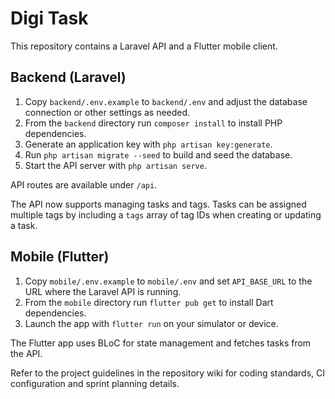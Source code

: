 # Digi Task

This repository contains a Laravel API and a Flutter mobile client.

## Backend (Laravel)

1. Copy `backend/.env.example` to `backend/.env` and adjust the database
   connection or other settings as needed.
2. From the `backend` directory run `composer install` to install PHP
   dependencies.
3. Generate an application key with `php artisan key:generate`.
4. Run `php artisan migrate --seed` to build and seed the database.
5. Start the API server with `php artisan serve`.

API routes are available under `/api`.

The API now supports managing tasks and tags. Tasks can be assigned multiple
tags by including a `tags` array of tag IDs when creating or updating a task.


## Mobile (Flutter)

1. Copy `mobile/.env.example` to `mobile/.env` and set `API_BASE_URL` to the
   URL where the Laravel API is running.
2. From the `mobile` directory run `flutter pub get` to install Dart
   dependencies.
3. Launch the app with `flutter run` on your simulator or device.

The Flutter app uses BLoC for state management and fetches tasks from the API.

Refer to the project guidelines in the repository wiki for coding standards,
CI configuration and sprint planning details.
